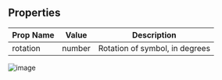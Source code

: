 ## Properties

| Prop Name | Value | Description |
| --------------------- | ------ | ------------------- |
| rotation | number | Rotation of symbol, in degrees |

![image](https://github.com/user-attachments/assets/698badb8-d8d0-421d-b870-a162b5ee661a)
